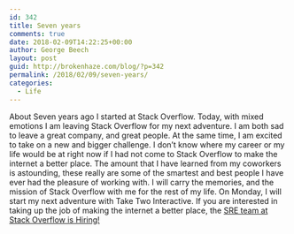 ```yaml
---
id: 342
title: Seven years
comments: true
date: 2018-02-09T14:22:25+00:00
author: George Beech
layout: post
guid: http://brokenhaze.com/blog/?p=342
permalink: /2018/02/09/seven-years/
categories:
  - Life
---
```

About Seven years ago I started at Stack Overflow. Today, with mixed emotions I am leaving Stack Overflow for my next adventure. I am both sad to leave a great company, and great people. At the same time, I am excited to take on a new and bigger challenge. I don’t know where my career or my life would be at right now if I had not come to Stack Overflow to make the internet a better place. The amount that I have learned from my coworkers is astounding, these really are some of the smartest and best people I have ever had the pleasure of working with. I will carry the memories, and the mission of Stack Overflow with me for the rest of my life. On Monday, I will start my next adventure with Take Two Interactive. If you are interested in taking up the job of making the internet a better place, the [SRE team at Stack Overflow is Hiring!](https://stackoverflow.com/company/work-here/1031847/windows-azure-site-reliability-engineer)